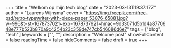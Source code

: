 +++
title = "Welkom op mijn tech blog"
date = "2023-03-13T19:37:17Z"
author = "Laurens Wijnsma"
cover = "https://img.freepik.com/free-psd/retro-typewriter-with-piece-paper_53876-65881.jpg?w=996&t=st=1678737021~exp=1678737621~hmac=9d33071d5b1d4a8770648e777b523b870a9c4254b23c359de747cb546086d6e7"
tags = ["blog", "tech"]
keywords = ["", ""]
description = "Welcome post"
showFullContent = false
readingTime = false
hideComments = false
draft = true
+++
